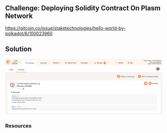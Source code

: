 ## Challenge: Deploying Solidity Contract On Plasm Network

https://gitcoin.co/issue/staketechnologies/hello-world-by-polkadot/6/100023960

## Solution

![Solution](2020-10-16-pkrasam-6-Deploying-Solidity-Contract-On-Plasm-Network-V1.png)

### Resources
